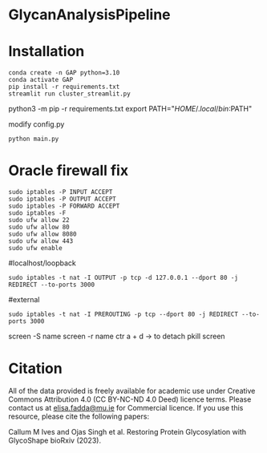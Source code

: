 # GlycanAnalysisPipeline


# Installation
```
conda create -n GAP python=3.10
conda activate GAP
pip install -r requirements.txt
streamlit run cluster_streamlit.py
```

python3 -m pip -r requirements.txt
export PATH="$HOME/.local/bin:$PATH"


modify config.py 

```
python main.py
```


# Oracle firewall fix
```
sudo iptables -P INPUT ACCEPT
sudo iptables -P OUTPUT ACCEPT
sudo iptables -P FORWARD ACCEPT
sudo iptables -F
sudo ufw allow 22
sudo ufw allow 80
sudo ufw allow 8080
sudo ufw allow 443
sudo ufw enable
```


#localhost/loopback
```
sudo iptables -t nat -I OUTPUT -p tcp -d 127.0.0.1 --dport 80 -j REDIRECT --to-ports 3000
```
#external
```
sudo iptables -t nat -I PREROUTING -p tcp --dport 80 -j REDIRECT --to-ports 3000
```



screen -S name
screen -r name
ctr a + d   -> to detach
pkill screen

# Citation

All of the data provided is freely available for academic use under Creative Commons Attribution 4.0 (CC BY-NC-ND 4.0 Deed) licence terms. Please contact us at elisa.fadda@mu.ie for Commercial licence. If you use this resource, please cite the following papers:

Callum M Ives and Ojas Singh et al. Restoring Protein Glycosylation with GlycoShape bioRxiv (2023).
